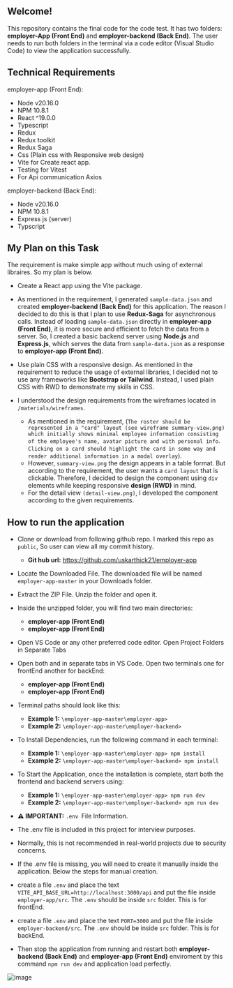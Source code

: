 ## Welcome!

This repository contains the final code for the code test.
It has two folders: **employer-App (Front End)** and **employer-backend (Back End)**.
The user needs to run both folders in the terminal via a code editor (Visual Studio Code) to view the application successfully.

## Technical Requirements

employer-app (Front End):

- Node v20.16.0
- NPM 10.8.1
- React ^19.0.0
- Typescript
- Redux
- Redux toolkit
- Redux Saga
- Css (Plain css with Responsive web design)
- Vite for Create react app.
- Testing for Vitest
- For Api communication Axios

employer-backend (Back End):

- Node v20.16.0
- NPM 10.8.1
- Express js (server)
- Typscript

## My Plan on this Task

The requirement is make simple app without much using of external libraires. So my plan is below.

- Create a React app using the Vite package.

- As mentioned in the requirement, I generated `sample-data.json` and created **employer-backend (Back End)** for this application.
  The reason I decided to do this is that I plan to use **Redux-Saga** for asynchronous calls. Instead of loading `sample-data.json` directly in **employer-app (Front End)**, it is more secure and efficient to fetch the data from a server.
  So, I created a basic backend server using **Node.js** and **Express.js**, which serves the data from `sample-data.json` as a response to **employer-app (Front End)**.

- Use plain CSS with a responsive design. As mentioned in the requirement to reduce the usage of external libraries, I decided not to use any frameworks like **Bootstrap or Tailwind**. Instead, I used plain CSS with RWD to demonstrate my skills in CSS.

- I understood the design requirements from the wireframes located in `/materials/wireframes`.
  - As mentioned in the requirement, (`The roster should be represented in a "card" layout (see wireframe summary-view.png) which initially shows minimal employee information consisting of the employee's name, avatar picture and with personal info`. `Clicking on a card should highlight the card in some way and render additional information in a modal overlay`).
  - However, `summary-view.png` the design appears in a table format. But according to the requirement, the user wants a `card layout` that is clickable. Therefore, I decided to design the component using `div` elements while keeping responsive **design (RWD)** in mind.
  - For the detail view `(detail-view.png)`, I developed the component according to the given requirements.

## How to run the application

- Clone or download from following github repo. I marked this repo as `public`, So user can view all my commit history.
  - **Git hub url:** https://github.com/uskarthick21/employer-app
- Locate the Downloaded File. The downloaded file will be named `employer-app-master` in your Downloads folder.

- Extract the ZIP File. Unzip the folder and open it.

- Inside the unzipped folder, you will find two main directories:

  - **employer-app (Front End)**
  - **employer-app (Front End)**

- Open VS Code or any other preferred code editor. Open Project Folders in Separate Tabs
- Open both and in separate tabs in VS Code. Open two terminals one for frontEnd another for backEnd:

  - **employer-app (Front End)**
  - **employer-app (Front End)**

- Terminal paths should look like this:

  - **Example 1:** `\employer-app-master\employer-app>`
  - **Example 2:** `\employer-app-master\employer-backend>`

- To Install Dependencies, run the following command in each terminal:

  - **Example 1:** `\employer-app-master\employer-app> npm install `
  - **Example 2:** `\employer-app-master\employer-backend> npm install`

- To Start the Application, once the installation is complete, start both the frontend and backend servers using:

  - **Example 1:** `\employer-app-master\employer-app> npm run dev`
  - **Example 2:** `\employer-app-master\employer-backend> npm run dev`

- **⚠️ IMPORTANT:** `.env `File Information.
- The .env file is included in this project for interview purposes.
- Normally, this is not recommended in real-world projects due to security concerns.
- If the .env file is missing, you will need to create it manually inside the application. Below the steps for manual creation.
- create a file `.env` and place the text `VITE_API_BASE_URL=http://localhost:3000/api` and put the file inside `employer-app/src`. The `.env` should be inside `src` folder. This is for frontEnd.
- create a file `.env` and place the text `PORT=3000` and put the file inside `employer-backend/src`. The `.env` should be inside `src` folder. This is for backEnd.
- Then stop the application from running and restart both **employer-backend (Back End)** and **employer-app (Front End)** enviroment by this command `npm run dev` and application load perfectly.

![image](https://github.com/user-attachments/assets/43d9fc1e-b735-4fe4-a412-f5dc1fa71853)

